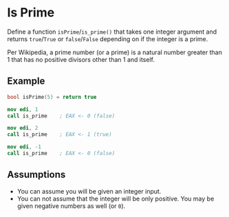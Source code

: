 # Is Prime

Define a function `isPrime`/`is_prime()` that takes one integer argument and returns `true`/`True` or `false`/`False` depending on if the integer is a prime.

Per Wikipedia, a prime number (or a prime) is a natural number greater than 1 that has no positive divisors other than 1 and itself.

## Example

```cpp
bool isPrime(5) = return true
```
```nasm
mov edi, 1
call is_prime    ; EAX <- 0 (false)

mov edi, 2
call is_prime    ; EAX <- 1 (true)

mov edi, -1
call is_prime    ; EAX <- 0 (false)
```

## Assumptions

* You can assume you will be given an integer input.
* You can not assume that the integer will be only positive. You may be given negative numbers as well (or `0`).